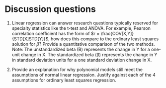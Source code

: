 # Discussion questions

1. Linear regression can answer research questions typically reserved for specialty statistics like the t-test and ANOVA. For example, Pearson correlation coefficient has the form of $r = \frac{COV[X,Y]}{STD[X]STD[Y]}$, how does this compare to the ordinary least squares solution for $\hat{\beta}$? Provide a quantitative comparison of the two methods. Note: The unstandardized beta (B) represents the change in Y for a one-unit change in X. The standardized beta (β) represents the change in Y in standard deviation units for a one standard deviation change in X.

2. Provide an explanation for why polynomial models still meet the assumptions of normal linear regression. Justify against each of the 4 assumptions for ordinary least squares regression.

